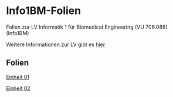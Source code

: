 # Info1BM-Folien
Folien zur LV Informatik 1 für Biomedical Engineering (VU 706.088) (Info1BM) 

Weitere Informationen zur LV gibt es [hier](https://palme.iicm.tugraz.at/wiki/Info1BM)

## Folien

[Einheit 01](https://flowolf.github.io/Info1BM-Folien/einheit_01.html)

[Einheit 02](https://flowolf.github.io/Info1BM-Folien/einheit_02.html)

